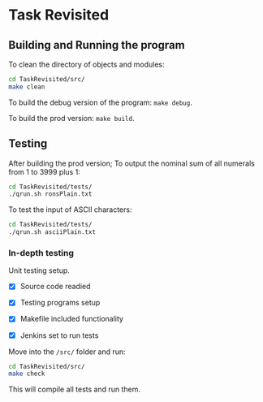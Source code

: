 # Task Revisited

## Building and Running the program

To clean the directory of objects and modules:

```bash
cd TaskRevisited/src/
make clean
```

To build the debug version of the program: `make debug`.

To build the prod version: `make build`.

## Testing

After building the prod version;
To output the nominal sum of all numerals from 1 to 3999 plus 1:

```bash
cd TaskRevisited/tests/
./qrun.sh ronsPlain.txt
```

To test the input of ASCII characters:

```bash
cd TaskRevisited/tests/
./qrun.sh asciiPlain.txt
```

### In-depth testing

Unit testing setup.

- [x] Source code readied

- [x] Testing programs setup

- [x] Makefile included functionality

- [x] Jenkins set to run tests

Move into the `/src/` folder and run:

```bash
cd TaskRevisited/src/
make check
```

This will compile all tests and run them.
